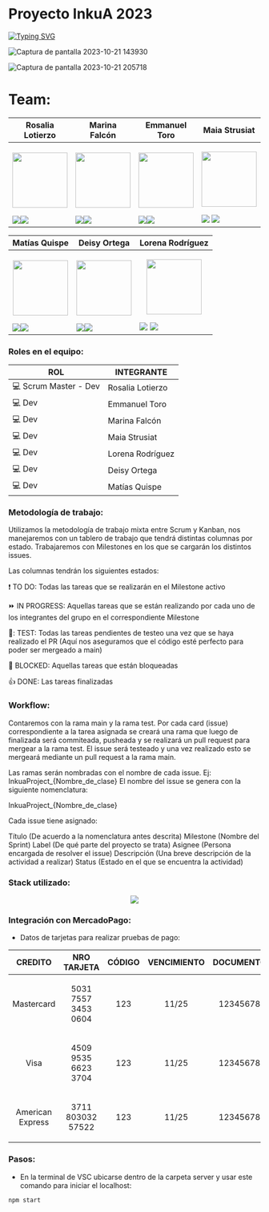 # Proyecto InkuA 2023

[![Typing SVG](https://readme-typing-svg.herokuapp.com?font=Fira+Code&pause=1000&color=2A081B&width=1000&lines=CodeBaires-Grupo18)](https://git.io/typing-svg)

![Captura de pantalla 2023-10-21 143930](https://github.com/Ro07-r/Inkua-Project/assets/84238521/bc842ecb-20d2-45fa-99db-880adcfc7146)

![Captura de pantalla 2023-10-21 205718](https://github.com/Ro07-r/Inkua-Project/assets/84238521/bce19619-3601-4917-8c86-79798e6425fe)


# Team: 

| Rosalia Lotierzo  | Marina Falcón |Emmanuel Toro |Maia Strusiat |
| ------------- | ------------- | ------------- |------------- |
|<p align="center"><img  src="https://avatars.githubusercontent.com/u/84238521?v=4" width=110 height=110></p><a href="https://github.com/Ro07-r" target="_blank"><img src="https://img.shields.io/badge/github-%23121011.svg?&style=for-the-badge&logo=github&logoColor=white"/></a><a href="https://www.linkedin.com/in/rosalia-lotierzo-1a9634216" target="_blank"><img src="https://img.shields.io/badge/linkedin%20-%230077B5.svg?&style=for-the-badge&logo=linkedin&logoColor=white"/></a>|<p align="center"><img src="https://avatars.githubusercontent.com/u/112595796?v=4" width=110 height=110></p><a href="https://github.com/marinafal" target="_blank"><img src="https://img.shields.io/badge/github-%23121011.svg?&style=for-the-badge&logo=github&logoColor=white"/></a><a href="https://www.linkedin.com/in/marina-falcon-8b8386a8" target="_blank"><img src="https://img.shields.io/badge/linkedin%20-%230077B5.svg?&style=for-the-badge&logo=linkedin&logoColor=white"/></a>|<p align="center"><img src="https://avatars.githubusercontent.com/u/111504496?v=4" width=110 height=110></p><a href="https://github.com/Emmanueltoro28" target="_blank"><img src="https://img.shields.io/badge/github-%23121011.svg?&style=for-the-badge&logo=github&logoColor=white"/></a><a href="https://www.linkedin.com/in/emmanuel-toro-1868401bb" target="_blank"><img src="https://img.shields.io/badge/linkedin%20-%230077B5.svg?&style=for-the-badge&logo=linkedin&logoColor=white"/></a>|<p align="center"><img src="https://avatars.githubusercontent.com/u/112667066?v=4" width=110 height=110></p><a href="https://github.com/MaiaStrusiat" target="_blank"><img src="https://img.shields.io/badge/github-%23121011.svg?&style=for-the-badge&logo=github&logoColor=white"/></a>  <a href="https://www.linkedin.com/in/maia-strusiat-227472207/" target="_blank"><img src="https://img.shields.io/badge/linkedin%20-%230077B5.svg?&style=for-the-badge&logo=linkedin&logoColor=white"/></a>|

| Matías Quispe  | Deisy Ortega | Lorena Rodríguez | 
| ------------- | ------------- | ------------- |
|<p align="center"><img src="https://avatars.githubusercontent.com/u/111471872?v=4" width=110 height=110></p><a href="https://github.com/matiasq3" target="_blank"><img src="https://img.shields.io/badge/github-%23121011.svg?&style=for-the-badge&logo=github&logoColor=white"/></a><a href="https://www.linkedin.com/mwlite/in/matias-orlando-quispe-nina-1b973557" target="_blank"><img src="https://img.shields.io/badge/linkedin%20-%230077B5.svg?&style=for-the-badge&logo=linkedin&logoColor=white"/></a>|<p align="center"><img src="https://avatars.githubusercontent.com/u/112651847?v=4" width=110 height=110></p><a href="https://github.com/DeisyOrtega" target="_blank"><img src="https://img.shields.io/badge/github-%23121011.svg?&style=for-the-badge&logo=github&logoColor=white"/></a><a href="https://www.linkedin.com/" target="_blank"><img src="https://img.shields.io/badge/linkedin%20-%230077B5.svg?&style=for-the-badge&logo=linkedin&logoColor=white"/></a> |<p align="center"><img src="https://avatars.githubusercontent.com/u/111830259?v=4" width=110 height=110></p><a href="https://github.com/Marialrodriguez1991" target="_blank"><img src="https://img.shields.io/badge/github-%23121011.svg?&style=for-the-badge&logo=github&logoColor=white"/></a>  <a href="https://www.linkedin.com/in/maria-lorena-rodriguez-4893b4274" target="_blank"><img src="https://img.shields.io/badge/linkedin%20-%230077B5.svg?&style=for-the-badge&logo=linkedin&logoColor=white"/></a>|


<h3>Roles en el equipo:</h3>

| ROL  | INTEGRANTE |
| ------------- | ------------- |
| :computer: Scrum Master - Dev  | Rosalia Lotierzo |
| :computer: Dev  | Emmanuel Toro |
| :computer: Dev  | Marina Falcón |
| :computer: Dev  | Maia Strusiat |
| :computer: Dev  | Lorena Rodríguez |
| :computer: Dev  | Deisy Ortega  |
| :computer: Dev  | Matías Quispe |


<h3>Metodología de trabajo:</h3>

Utilizamos la metodología de trabajo mixta entre Scrum y Kanban, nos manejaremos con un tablero de trabajo que tendrá distintas columnas por estado.
Trabajaremos con Milestones en los que se cargarán los distintos issues.

Las columnas tendrán los siguientes estados:

:exclamation: TO DO: Todas las tareas que se realizarán en el Milestone activo

:fast_forward: IN PROGRESS: Aquellas tareas que se están realizando por cada uno de los integrantes del grupo en el correspondiente Milestone

👀: TEST: Todas las tareas pendientes de testeo una vez que se haya realizado el PR (Aquí nos aseguramos que el código esté perfecto para poder ser mergeado a main)

:stop_sign: BLOCKED: Aquellas tareas que están bloqueadas

:thumbsup: DONE: Las tareas finalizadas


<h3>Workflow:</h3>

Contaremos con la rama main y la rama test. Por cada card (issue) correspondiente a la tarea asignada se creará una rama que luego de finalizada será commiteada, pusheada y se realizará un pull request para mergear a la rama test. El issue será testeado y una vez realizado esto se mergeará mediante un pull request a la rama main.

Las ramas serán nombradas con el nombre de cada issue. Ej: InkuaProject_{Nombre_de_clase} El nombre del issue se genera con la siguiente nomenclatura:

InkuaProject_{Nombre_de_clase}

Cada issue tiene asignado:

Título (De acuerdo a la nomenclatura antes descrita)
Milestone (Nombre del Sprint)
Label (De qué parte del proyecto se trata)
Asignee (Persona encargada de resolver el issue)
Descripción (Una breve descripción de la actividad a realizar)
Status (Estado en el que se encuentra la actividad)


<h3>Stack utilizado:</h3>

<p align="center">
  <a href="https://skillicons.dev">
    <img src="https://skillicons.dev/icons?i=js,html,css,nodejs,express" />
  </a>
</p>


<h3>Integración con MercadoPago:</h3>

- Datos de tarjetas para realizar pruebas de pago:

| CREDITO| NRO TARJETA|CÓDIGO|VENCIMIENTO|DOCUMENTO
| ------------- | ------------- | ------------- | ------------- | ------------- |
|<p align="center">Mastercard</p>|<p align="center">5031 7557 3453 0604</p>|<p align="center">123</p>|<p align="center">11/25</p>|<p align="center">12345678</p>
|<p align="center">Visa</p>|<p align="center">4509 9535 6623 3704</p>|<p align="center">123</p>|<p align="center">11/25</p>|<p align="center">12345678</p>
|<p align="center">American Express</p>|<p align="center">3711 803032 57522</p>|<p align="center">123</p>|<p align="center">11/25</p>|<p align="center">12345678</p>


<h3>Pasos:</h3>

- En la terminal de VSC ubicarse dentro de la carpeta server y usar este comando para iniciar el localhost:

```bash
npm start
```
